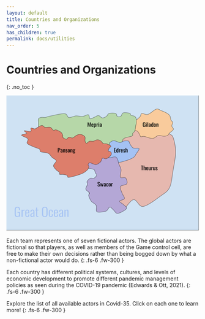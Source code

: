 ```yaml
---
layout: default
title: Countries and Organizations
nav_order: 5
has_children: true
permalink: docs/utilities
---
```


# Countries and Organizations
{: .no_toc }

![Zecan map](https://github.com/CodyCodingCode/Covid-35/blob/gh-pages/assets/images/Zecan_map.png?raw=true)

Each team represents one of seven fictional actors. The global actors are fictional so that players, as well as members of the Game control cell, are free to make their own decisions rather than being bogged down by what a non-fictional actor would do.
{: .fs-6 .fw-300 }

Each country has different political systems, cultures, and levels of economic development to promote different pandemic management policies as seen during the COVID-19 pandemic (Edwards & Ott, 2021).
{: .fs-6 .fw-300 }

Explore the list of all available actors in Covid-35. Click on each one to learn more!
{: .fs-6 .fw-300 }

